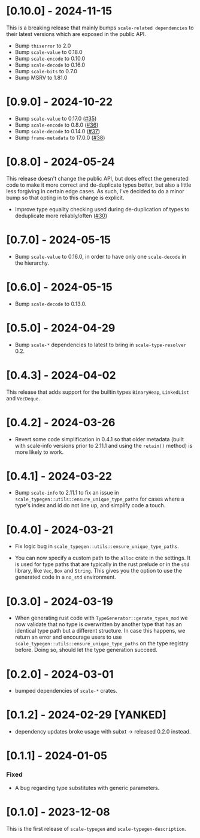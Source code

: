 
# [0.10.0] - 2024-11-15

This is a breaking release that mainly bumps `scale-related dependencies` to their latest versions which are exposed in the public API.

- Bump `thiserror` to 2.0
- Bump `scale-value` to 0.18.0
- Bump `scale-encode` to 0.10.0
- Bump `scale-decode` to 0.16.0
- Bump `scale-bits` to 0.7.0
- Bump MSRV to 1.81.0

# [0.9.0] - 2024-10-22

- Bump `scale-value` to 0.17.0 ([#35](https://github.com/paritytech/scale-typegen/pull/35))
- Bump `scale-encode` to 0.8.0 ([#36](https://github.com/paritytech/scale-typegen/pull/36))
- Bump `scale-decode` to 0.14.0 ([#37](https://github.com/paritytech/scale-typegen/pull/37))
- Bump `frame-metadata` to 17.0.0 ([#38](https://github.com/paritytech/scale-typegen/pull/38))

# [0.8.0] - 2024-05-24

This release doesn't change the public API, but does effect the generated code to make it more correct and de-duplicate types better, but also a little less forgiving in certain edge cases. As such, I've decided to do a minor bump so that opting in to this change is explicit.

- Improve type equality checking used during de-duplication of types to deduplicate more reliably/often ([#30](https://github.com/paritytech/scale-typegen/pull/30))

# [0.7.0] - 2024-05-15

- Bump `scale-value` to 0.16.0, in order to have only one `scale-decode` in the hierarchy.

# [0.6.0] - 2024-05-15

- Bump `scale-decode` to 0.13.0.

# [0.5.0] - 2024-04-29

- Bump `scale-*` dependencies to latest to bring in `scale-type-resolver` 0.2.

# [0.4.3] - 2024-04-02

This release that adds support for the builtin types `BinaryHeap`, `LinkedList` and `VecDeque`.

# [0.4.2] - 2024-03-26

- Revert some code simplification in 0.4.1 so that older metadata (built with scale-info versions prior to 2.11.1 and using the `retain()` method) is more likely to work.

# [0.4.1] - 2024-03-22

- Bump `scale-info` to 2.11.1 to fix an issue in `scale_typegen::utils::ensure_unique_type_paths` for cases where a type's index and id do not line up, and simplify code a touch.

# [0.4.0] - 2024-03-21

- Fix logic bug in `scale_typegen::utils::ensure_unique_type_paths`.

- You can now specify a custom path to the `alloc` crate in the settings. It is used for type paths that are typically in the rust prelude or in the `std` library, like `Vec`, `Box` and `String`. This gives you the option to use the generated code in a `no_std` environment.

# [0.3.0] - 2024-03-19

- When generating rust code with `TypeGenerator::gerate_types_mod` we now validate that no type
is overwritten by another type that has an identical type path but a different structure. In case this happens,
we return an error and encourage users to use `scale_typegen::utils::ensure_unique_type_paths` on
the type registry before. Doing so, should let the type generation succeed.

# [0.2.0] - 2024-03-01

- bumped dependencies of `scale-*` crates.

# [0.1.2] - 2024-02-29 [YANKED]

- dependency updates broke usage with subxt -> released 0.2.0 instead.

# [0.1.1] - 2024-01-05

### Fixed

- A bug regarding type substitutes with generic parameters.

# [0.1.0] - 2023-12-08

This is the first release of `scale-typegen` and `scale-typegen-description`.
